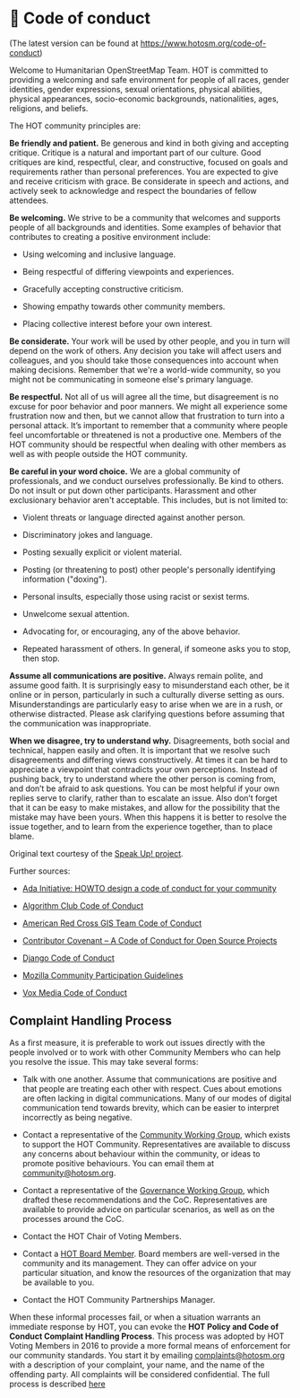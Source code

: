 # :scroll: Code of conduct

(The latest version can be found at <https://www.hotosm.org/code-of-conduct>)

Welcome to Humanitarian OpenStreetMap Team. HOT is committed to providing a welcoming and safe environment for people of all races, gender identities, gender expressions, sexual orientations, physical abilities, physical appearances, socio-economic backgrounds, nationalities, ages, religions, and beliefs.

The HOT community principles are:

**Be friendly and patient.** Be generous and kind in both giving and accepting critique. Critique is a natural and important part of our culture. Good critiques are kind, respectful, clear, and constructive, focused on goals and requirements rather than personal preferences. You are expected to give and receive criticism with grace. Be considerate in speech and actions, and actively seek to acknowledge and respect the boundaries of fellow attendees.

**Be welcoming.** We strive to be a community that welcomes and supports people of all backgrounds and identities. Some examples of behavior that contributes to creating a positive environment include:

- Using welcoming and inclusive language.

- Being respectful of differing viewpoints and experiences.

- Gracefully accepting constructive criticism.

- Showing empathy towards other community members.

- Placing collective interest before your own interest.

**Be considerate.** Your work will be used by other people, and you in turn will depend on the work of others. Any decision you take will affect users and colleagues, and you should take those consequences into account when making decisions. Remember that we're a world-wide community, so you might not be communicating in someone else's primary language.

**Be respectful.** Not all of us will agree all the time, but disagreement is no excuse for poor behavior and poor manners. We might all experience some frustration now and then, but we cannot allow that frustration to turn into a personal attack. It’s important to remember that a community where people feel uncomfortable or threatened is not a productive one. Members of the HOT community should be respectful when dealing with other members as well as with people outside the HOT community.

**Be careful in your word choice.** We are a global community of professionals, and we conduct ourselves professionally. Be kind to others. Do not insult or put down other participants. Harassment and other exclusionary behavior aren't acceptable. This includes, but is not limited to:

- Violent threats or language directed against another person.

- Discriminatory jokes and language.

- Posting sexually explicit or violent material.

- Posting (or threatening to post) other people's personally identifying information ("doxing").

- Personal insults, especially those using racist or sexist terms.

- Unwelcome sexual attention.

- Advocating for, or encouraging, any of the above behavior.

- Repeated harassment of others. In general, if someone asks you to stop, then stop.

**Assume all communications are positive.** Always remain polite, and assume good faith. It is surprisingly easy to misunderstand each other, be it online or in person, particularly in such a culturally diverse setting as ours. Misunderstandings are particularly easy to arise when we are in a rush, or otherwise distracted. Please ask clarifying questions before assuming that the communication was inappropriate.

**When we disagree, try to understand why.** Disagreements, both social and technical, happen easily and often. It is important that we resolve such disagreements and differing views constructively. At times it can be hard to appreciate a viewpoint that contradicts your own perceptions. Instead of pushing back, try to understand where the other person is coming from, and don’t be afraid to ask questions. You can be most helpful if your own replies serve to clarify, rather than to escalate an issue. Also don’t forget that it can be easy to make mistakes, and allow for the possibility that the mistake may have been yours. When this happens it is better to resolve the issue together, and to learn from the experience together, than to place blame.

Original text courtesy of the [Speak Up! project](http://web.archive.org/web/20141109123859/http://speakup.io/coc.html).

Further sources:

- [Ada Initiative: HOWTO design a code of conduct for your community](https://adainitiative.org/2014/02/18/howto-design-a-code-of-conduct-for-your-community/)

- [Algorithm Club Code of Conduct](https://github.com/drtortoise/critical-algorithm-studies/blob/master/code-of-conduct.md)

- [American Red Cross GIS Team Code of Conduct](https://github.com/AmericanRedCross/team-code-of-conduct)

- [Contributor Covenant – A Code of Conduct for Open Source Projects](http://contributor-covenant.org/)

- [Django Code of Conduct](https://www.djangoproject.com/conduct/)

- [Mozilla Community Participation Guidelines](https://www.mozilla.org/en-US/about/governance/policies/participation/)

- [Vox Media Code of Conduct](http://code-of-conduct.voxmedia.com/)

## Complaint Handling Process

As a first measure, it is preferable to work out issues directly with the people involved or to work with other Community Members who can help you resolve the issue. This may take several forms:

- Talk with one another. Assume that communications are positive and that people are treating each other with respect. Cues about emotions are often lacking in digital communications. Many of our modes of digital communication tend towards brevity, which can be easier to interpret incorrectly as being negative.

- Contact a representative of the [Community Working Group](https://www.hotosm.org/community/working-groups/), which exists to support the HOT Community. Representatives are available to discuss any concerns about behaviour within the community, or ideas to promote positive behaviours. You can email them at [community@hotosm.org](mailto:community@hotosm.org).

- Contact a representative of the [Governance Working Group](https://www.hotosm.org/community/working-groups/), which drafted these recommendations and the CoC. Representatives are available to provide advice on particular scenarios, as well as on the processes around the CoC.

- Contact the HOT Chair of Voting Members.

- Contact a [HOT Board Member](https://www.hotosm.org/board). Board members are well-versed in the community and its management. They can offer advice on your particular situation, and know the resources of the organization that may be available to you.

- Contact the HOT Community Partnerships Manager.

When these informal processes fail, or when a situation warrants an immediate response by HOT, you can evoke the **HOT Policy and Code of Conduct Complaint Handling Process**. This process was adopted by HOT Voting Members in 2016 to provide a more formal means of enforcement for our community standards. You start it by emailing [complaints@hotosm.org](mailto:compaints@hotosm.org) with a description of your complaint, your name, and the name of the offending party. All complaints will be considered confidential. The full process is described [here](https://docs.google.com/document/d/1xb-SPADtSbgwl6mAgglHMPHpknt-E7lKRoIcSbW431A/edit)
